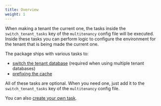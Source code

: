 ```yaml
---
title: Overview
weight: 1
---
```


When making a tenant the current one, the tasks inside the `switch_tenant_tasks` key of the `multitenancy` config file will be executed. Inside these tasks you can perform logic to configure the environment for the tenant that is being made the current one.

The package ships with various tasks to:

- [switch the tenant database](/laravel-multitenancy/v1/using-tasks-to-prepare-the-environment/database) (required when using multiple tenant databases)
- [prefixing the cache](/laravel-multitenancy/v1/using-tasks-to-prepare-the-environment/cache)

All of these tasks are optional. When you need one, just add it to the `switch_tenant_tasks` key of the `multitenancy` config file.

You can also [create your own task](/laravel-multitenancy/v1/using-tasks-to-prepare-the-environment/creating-your-own-task/).
